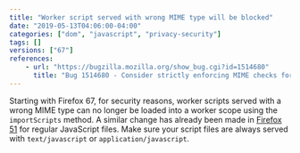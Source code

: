 ```yaml
---
title: "Worker script served with wrong MIME type will be blocked"
date: "2019-05-13T04:06:00-04:00"
categories: ["dom", "javascript", "privacy-security"]
tags: []
versions: ["67"]
references:
    - url: "https://bugzilla.mozilla.org/show_bug.cgi?id=1514680"
      title: "Bug 1514680 - Consider strictly enforcing MIME checks for `importScripts()`."
---
```

Starting with Firefox 67, for security reasons, worker scripts served with a wrong MIME type can no longer be loaded into a worker scope using the `importScripts` method. A similar change has already been made in [Firefox 51](https://www.fxsitecompat.dev/en-CA/docs/2016/javascript-served-with-wrong-mime-type-will-be-blocked/) for regular JavaScript files. Make sure your script files are always served with `text/javascript` or `application/javascript`.
